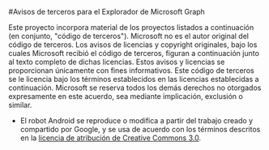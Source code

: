 #<a name="third-party-notices-for-microsoft-graph-explorer"></a>Avisos de terceros para el Explorador de Microsoft Graph

Este proyecto incorpora material de los proyectos listados a continuación (en conjunto, "código de terceros"). Microsoft no es el autor original del código de terceros. Los avisos de licencias y copyright originales, bajo los cuales Microsoft recibió el código de terceros, figuran a continuación junto al texto completo de dichas licencias. Estos avisos y licencias se proporcionan únicamente con fines informativos. Este código de terceros se le licencia bajo los términos establecidos en las licencias establecidas a continuación. Microsoft se reserva todos los demás derechos no otorgados expresamente en este acuerdo, sea mediante implicación, exclusión o similar. 

- El robot Android se reproduce o modifica a partir del trabajo creado y compartido por Google, y se usa de acuerdo con los términos descritos en la [licencia de atribución de Creative Commons 3.0](http://creativecommons.org/licenses/by/3.0/).